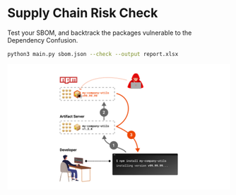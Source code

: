 # Supply Chain Risk Check

Test your SBOM, and backtrack the packages vulnerable to the Dependency Confusion.

```bash
python3 main.py sbom.json --check --output report.xlsx
```
<img src="https://github.com/cristianovisk/supplychain_risk_check/blob/main/images/142776859-7c6c3ef6-6a15-4e34-99f6-b4bac029a036.png" alt="SupplyChain" border="0">
</p>